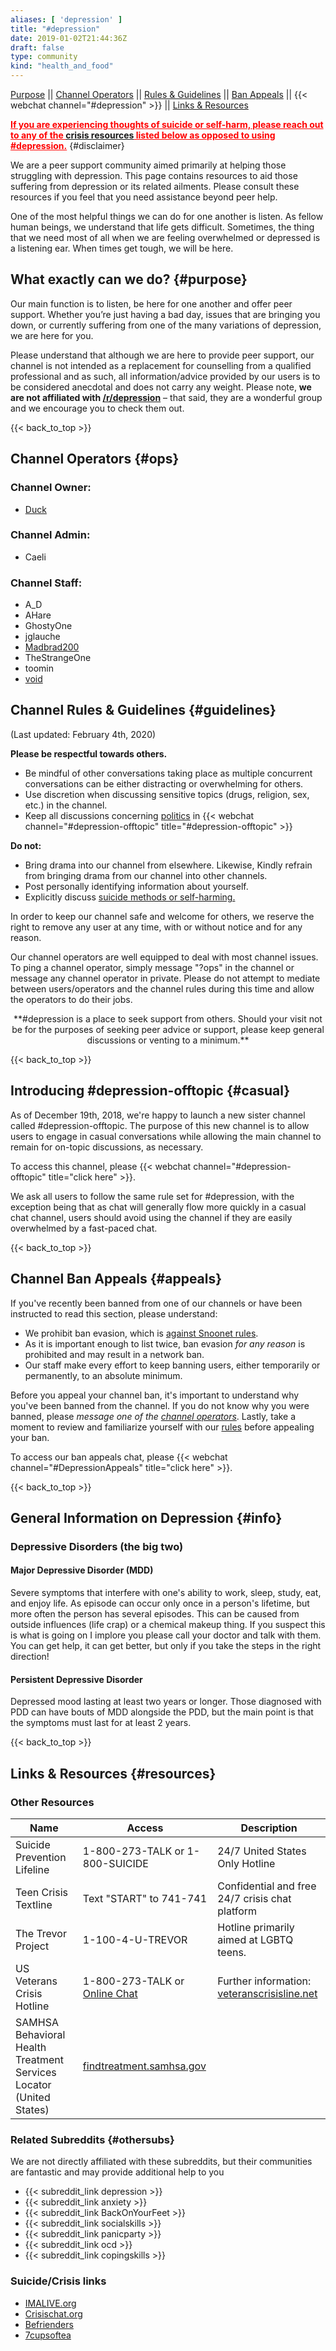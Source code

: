 ```yaml
---
aliases: [ 'depression' ]
title: "#depression"
date: 2019-01-02T21:44:36Z
draft: false
type: community
kind: "health_and_food"
---
```


[Purpose](#purpose) || [Channel Operators](#ops) || [Rules & Guidelines](#guidelines) || [Ban Appeals](#appeals) || {{< webchat channel="#depression" >}} || [Links & Resources](#resources)

**<span style="color: red; text-decoration: underline;">If you are experiencing thoughts of suicide or self-harm, please reach out to any of the [crisis resources](#resources) listed below as opposed to using #depression.</span>** {#disclaimer}

We are a peer support community aimed primarily at helping those struggling with depression. This page contains resources to aid those suffering from depression or its related ailments. Please consult these resources if you feel that you need assistance beyond peer help.

One of the most helpful things we can do for one another is listen. As fellow human beings, we understand that life gets difficult. Sometimes, the thing that we need most of all when we are feeling overwhelmed or depressed is a listening ear. When times get tough, we will be here.

## What exactly can we do? {#purpose}

Our main function is to listen, be here for one another and offer peer support. Whether you’re just having a bad day, issues that are bringing you down, or currently suffering from one of the many variations of depression, we are here for you.

Please understand that although we are here to provide peer support, our channel is not intended as a replacement for counselling from a qualified professional and as such, all information/advice provided by our users is to be considered anecdotal and does not carry any weight. Please note, **we are not affiliated with [/r/depression](https://reddit.com/r/depression)** – that said, they are a wonderful group and we encourage you to check them out.

{{< back_to_top >}}

## Channel Operators {#ops}
### Channel Owner: 
- [Duck](/staff/duck)

### Channel Admin: 
- Caeli

### Channel Staff: 
- A_D
- AHare
- GhostyOne
- jglauche
- [Madbrad200](/staff/madbrad200)
- TheStrangeOne
- toomin
- [void](/staff/void)


## Channel Rules & Guidelines {#guidelines}
(Last updated: February 4th, 2020)

**Please be respectful towards others.**

- Be mindful of other conversations taking place as multiple concurrent conversations can be either distracting or overwhelming for others.
- Use discretion when discussing sensitive topics (drugs, religion, sex, etc.) in the channel.
- Keep all discussions concerning [politics](https://en.wikipedia.org/wiki/Politics) in {{< webchat channel="#depression-offtopic" title="#depression-offtopic" >}}

**Do not:**
- Bring drama into our channel from elsewhere. Likewise, Kindly refrain from bringing drama from our channel into other channels.
- Post personally identifying information about yourself.
- Explicitly discuss [suicide methods or self-harming.](#disclaimer)


In order to keep our channel safe and welcome for others, we reserve the right to remove any user at any time, with or without notice and for any reason.

Our channel operators are well equipped to deal with most channel issues. To ping a channel operator, simply message "?ops" in the channel or message any channel operator in private. Please do not attempt to mediate between users/operators and the channel rules during this time and allow the operators to do their jobs.

<center>**#depression is a place to seek support from others. Should your visit not be for the purposes of seeking peer advice or support, please keep general discussions or venting to a minimum.**</center>

{{< back_to_top >}}

## Introducing #depression-offtopic {#casual}
As of December 19th, 2018, we're happy to launch a new sister channel called #depression-offtopic. The purpose of this new channel is to allow users to engage in casual conversations while allowing the main channel to remain for on-topic discussions, as necessary.

To access this channel, please {{< webchat channel="#depression-offtopic" title="click here" >}}.

We ask all users to follow the same rule set for #depression, with the exception being that as chat will generally flow more quickly in a casual chat channel, users should avoid using the channel if they are easily overwhelmed by a fast-paced chat.

{{< back_to_top >}}

## Channel Ban Appeals {#appeals}
If you've recently been banned from one of our channels or have been instructed to read this section, please understand:

- We prohibit ban evasion, which is [against Snoonet rules](/rules).
- As it is important enough to list twice, ban evasion *for any reason* is prohibited and may result in a network ban.
- Our staff make every effort to keep banning users, either temporarily or permanently, to an absolute minimum.


Before you appeal your channel ban, it's important to understand why you've been banned from the channel. If you do not know why you were banned, please *message one of the [channel operators](#ops)*. Lastly, take a moment to review and familiarize yourself with our [rules](#rules) before appealing your ban.

To access our ban appeals chat, please {{< webchat channel="#DepressionAppeals" title="click here" >}}.

{{< back_to_top >}}

##  General Information on Depression {#info}

### Depressive Disorders (the big two)

#### Major Depressive Disorder (MDD)

Severe symptoms that interfere with one's ability to work, sleep, study, eat, and enjoy life. As episode can occur only once in a person's lifetime, but more often the person has several episodes. This can be caused from outside influences (life crap) or a chemical makeup thing. If you suspect this is what is going on I implore you please call your doctor and talk with them. You can get help, it can get better, but only if you take the steps in the right direction!

#### Persistent Depressive Disorder

Depressed mood lasting at least two years or longer. Those diagnosed with PDD can have bouts of MDD alongside the PDD, but the main point is that the symptoms must last for at least 2 years.

{{< back_to_top >}}

## Links & Resources {#resources}

### Other Resources
| Name | Access | Description |
| ---- | ------ | ----------- |
| Suicide Prevention Lifeline | 1-800-273-TALK or 1-800-SUICIDE | 24/7 United States Only Hotline |
| Teen Crisis Textline        | Text "START" to 741-741         | Confidential and free 24/7 crisis chat platform |
| The Trevor Project          | 1-100-4-U-TREVOR                | Hotline primarily aimed at LGBTQ teens. |
| US Veterans Crisis Hotline  | 1-800-273-TALK or [Online Chat](http://www.veteranscrisisline.net) | Further information: [veteranscrisisline.net](http://www.veteranscrisisline.net)
| SAMHSA Behavioral Health Treatment Services Locator (United States) | [findtreatment.samhsa.gov](https://findtreatment.samhsa.gov) |

### Related Subreddits {#othersubs}
We are not directly affiliated with these subreddits, but their communities are fantastic and may provide additional help to you

- {{< subreddit_link depression >}}
- {{< subreddit_link anxiety >}}
- {{< subreddit_link BackOnYourFeet >}}
- {{< subreddit_link socialskills >}}
- {{< subreddit_link panicparty >}}
- {{< subreddit_link ocd >}}
- {{< subreddit_link copingskills >}}

### Suicide/Crisis links
- [IMALIVE.org](https://www.imalive.org)
- [Crisischat.org](http://www.crisischat.org)
- [Befrienders](http://www.befrienders.org)
- [7cupsoftea](http://www.7cupsoftea.com)
